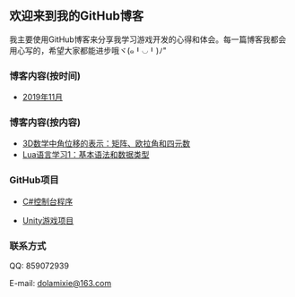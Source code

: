 ﻿## 欢迎来到我的GitHub博客

我主要使用GitHub博客来分享我学习游戏开发的心得和体会。每一篇博客我都会用心写的，希望大家都能进步哦ヾ(๑╹◡╹)ﾉ"

### 博客内容(按时间)

- [2019年11月](./blog/201911/201911.md)

### 博客内容(按内容)

- [3D数学中角位移的表示：矩阵、欧拉角和四元数](./blog/201911/AngularDisplacementInMath.html)
- [Lua语言学习1：基本语法和数据类型](./blog/201911/LearnLuaBasic01.md)

### GitHub项目

- [C#控制台程序](https://github.com/kimomi/Csharp-Console-Game)

- [Unity游戏项目](https://github.com/kimomi/Csharp-Unity-Game)

### 联系方式

QQ: 859072939

E-mail: dolamixie@163.com
